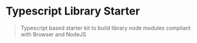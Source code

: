 # Typescript Library Starter
> Typescript based starter kit to build library node modules compliant with Browser and NodeJS